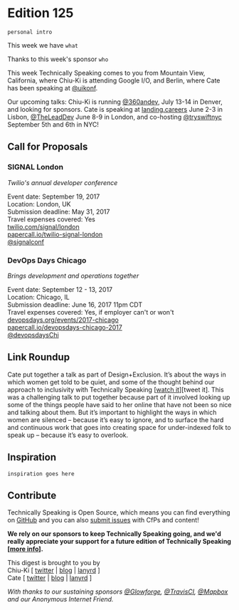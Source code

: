 # Edition 125

`personal intro`

This week we have `what`

Thanks to this week's sponsor `who`

This week Technically Speaking comes to you from Mountain View, California, where Chiu-Ki is attending Google I/O, and Berlin, where Cate has been speaking at [@uikonf](http://twitter.com/uikonf).

Our upcoming talks: Chiu-Ki is running [@360andev](http://twitter.com/360andev), July 13-14 in Denver, and looking for sponsors. Cate is speaking at [landing.careers](https://landing.careers/) June 2-3 in Lisbon, [@TheLeadDev](http://twitter.com/theleaddev) June 8-9 in London, and co-hosting [@tryswiftnyc](http://twitter.com/tryswiftnyc) September 5th and 6th in NYC!


## Call for Proposals

### SIGNAL London
*Twilio's annual developer conference*

Event date: September 19, 2017  
Location: London, UK  
Submission deadline: May 31, 2017  
Travel expenses covered: Yes  
[twilio.com/signal/london](https://www.twilio.com/signal/london)  
[papercall.io/twilio-signal-london](https://www.papercall.io/twilio-signal-london)  
[@signalconf](https://twitter.com/signalconf)


### DevOps Days Chicago
*Brings development and operations together*

Event date: September 12 - 13, 2017  
Location: Chicago, IL  
Submission deadline: June 16, 2017 11pm CDT  
Travel expenses covered: Yes, if employer can't or won't  
[devopsdays.org/events/2017-chicago](https://www.devopsdays.org/events/2017-chicago/)  
[papercall.io/devopsdays-chicago-2017](https://www.papercall.io/devopsdays-chicago-2017)  
[@devopsdaysChi](https://twitter.com/devopsdaysChi)


## Link Roundup

Cate put together a talk as part of Design+Exclusion. It’s about the ways in which women get told to be quiet, and some of the thought behind our approach to inclusivity with Technically Speaking [[watch it](https://x.design.blog/2017/05/04/the-not-so-secret-feminist-agenda/)][tweet it]. This was a challenging talk to put together because part of it involved looking up some of the things people have said to her online that have not been so nice and talking about them. But it’s important to highlight the ways in which women are silenced – because it’s easy to ignore, and to surface the hard and continuous work that goes into creating space for under-indexed folk to speak up – because it’s easy to overlook.

## Inspiration

`inspiration goes here`  

## Contribute

Technically Speaking is Open Source, which means you can find everything on [GitHub](https://github.com/catehstn/technically-speaking/) and you can also [submit issues](https://github.com/catehstn/technically-speaking/issues/new) with CfPs and content!

**We rely on our sponsors to keep Technically Speaking going, and we'd really appreciate your support for a future edition of Technically Speaking [[more info](http://www.techspeak.email/sponsorship/)].**  


This digest is brought to you by  
Chiu-Ki [ [twitter](https://twitter.com/chiuki) | [blog](http://blog.sqisland.com/) | [lanyrd](http://lanyrd.com/profile/chiuki/) ]  
Cate [ [twitter](https://twitter.com/catehstn) | [blog](http://www.cate.blog/) | [lanyrd](http://lanyrd.com/profile/catehstn/) ]

*With thanks to our sustaining sponsors [@Glowforge](http://twitter.com/glowforge), [@TravisCI](http://twitter.com/travisci), [@Mapbox](http://twitter.com/mapbox) and our Anonymous Internet Friend.*
